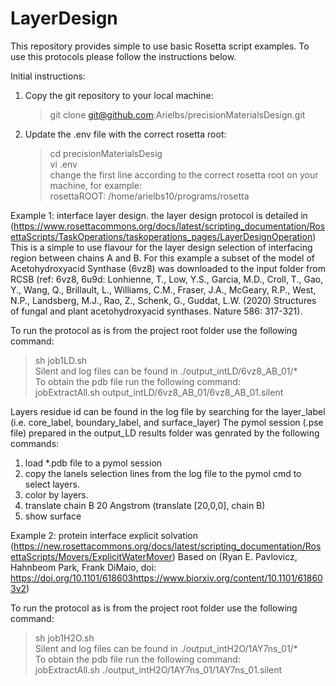 # LayerDesign
This repository provides simple to use basic Rosetta script examples. To use this protocols please follow the instructions below. 

Initial instructions:<br/>
1. Copy the git repository to your local machine:<br/>
	> git clone git@github.com:Arielbs/precisionMaterialsDesign.git <br/>
2. Update the .env file with the correct rosetta root:<br/>
	> cd precisionMaterialsDesig <br/>
	> vi .env <br/>
change the first line according to the correct rosetta root on your machine, for example: <br/>
  rosettaROOT: /home/arielbs10/programs/rosetta <br/>

Example 1: interface layer design. the layer design protocol is detailed in (https://www.rosettacommons.org/docs/latest/scripting_documentation/RosettaScripts/TaskOperations/taskoperations_pages/LayerDesignOperation) 
This is a simple to use flavour for the layer design selection of interfacing region between chains A and B. 
For this example a subset of the model of Acetohydroxyacid Synthase (6vz8) was downloaded to the input folder from RCSB (ref: 6vz8, 6u9d: Lonhienne, T., Low, Y.S., Garcia, M.D., Croll, T., Gao, Y., Wang, Q., Brillault, L., Williams, C.M., Fraser, J.A., McGeary, R.P., West, N.P., Landsberg, M.J., Rao, Z., Schenk, G., Guddat, L.W. (2020) Structures of fungal and plant acetohydroxyacid synthases. Nature 586: 317-321).  

To run the protocol as is from the project root folder use the following command: <br/>
 > sh job1LD.sh <br/>
Silent and log files can be found in ./output_intLD/6vz8_AB_01/* <br/>
To obtain the pdb file run the following command: <br/>
 > jobExtractAll.sh output_intLD/6vz8_AB_01/6vz8_AB_01.silent <br/>

Layers residue id can be found in the log file by searching for the layer_label (i.e. core_label, boundary_label, and surface_layer) 
The pymol session (.pse file) prepared in the output_LD results folder was genrated by the following commands: <br/>
1. load *.pdb file to a pymol session 
2. copy the lanels selection lines from the log file to the pymol cmd to select layers.
3. color by layers.
4. translate chain B 20 Angstrom (translate [20,0,0], chain B)
5. show surface


Example 2: protein interface explicit solvation (https://new.rosettacommons.org/docs/latest/scripting_documentation/RosettaScripts/Movers/ExplicitWaterMover)
Based on (Ryan E. Pavlovicz, Hahnbeom Park, Frank DiMaio, doi: https://doi.org/10.1101/618603https://www.biorxiv.org/content/10.1101/618603v2)

To run the protocol as is from the project root folder use the following command: <br/>
 > sh job1H2O.sh <br/>
Silent and log files can be found in ./output_intH2O/1AY7ns_01/* <br/>
To obtain the pdb file run the following command: <br/>
 > jobExtractAll.sh ./output_intH2O/1AY7ns_01/1AY7ns_01.silent <br/> 






